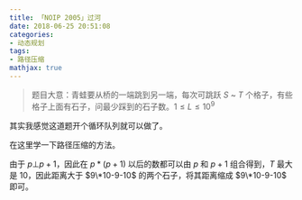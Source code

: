 ```yaml
---
title: 「NOIP 2005」过河
date: 2018-06-25 20:51:08
categories:
- 动态规划
tags:
- 路径压缩
mathjax: true
---
```


> 题目大意：青蛙要从桥的一端跳到另一端，每次可跳跃 $S$ ~ $T$ 个格子，有些格子上面有石子，问最少踩到的石子数。$1≤L≤10^9$

其实我感觉这道题开个循环队列就可以做了。

在这里学一下路径压缩的方法。

由于 $p⊥p+1$，因此在 $p*(p+1)$ 以后的数都可以由 $p$ 和 $p+1$ 组合得到，$T$ 最大是 $10$，因此距离大于 $9\*10-9-10$ 的两个石子，将其距离缩成 $9\*10-9-10$ 即可。
